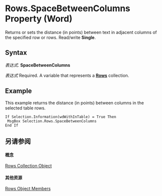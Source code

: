 
# Rows.SpaceBetweenColumns Property (Word)

Returns or sets the distance (in points) between text in adjacent columns of the specified row or rows. Read/write  **Single**.


## Syntax

 _表达式_. **SpaceBetweenColumns**

 _表达式_ Required. A variable that represents a **[Rows](cd83d0ef-f743-1886-54de-497017c5f542.md)** collection.


## Example

This example returns the distance (in points) between columns in the selected table rows.


```
If Selection.Information(wdWithInTable) = True Then 
 MsgBox Selection.Rows.SpaceBetweenColumns 
End If
```


## 另请参阅


#### 概念


[Rows Collection Object](cd83d0ef-f743-1886-54de-497017c5f542.md)
#### 其他资源


[Rows Object Members](http://msdn.microsoft.com/library/161b0ab1-9763-3095-9152-07d6536c0fa4%28Office.15%29.aspx)